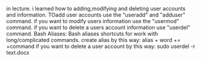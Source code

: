 in lecture. i learned how to adding,modifying and deleting user accounts and information. 
TOadd user accounts use the "useradd" and "adduser" command. if you want to modify users information use the "usermod" command. if you want to delete a users account information use "userdel" command. 
Bash Aliases: Bash aliases shortcuts for work  with long/complicated commands.
create alias by this way: alias + word += +command
if you want to delete a user account by this way: sudo userdel -r text.docx




